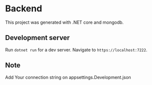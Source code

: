 # Backend

This project was generated with .NET core and mongodb.

## Development server

Run `dotnet run` for a dev server. Navigate to `https://localhost:7222`. 

## Note
Add Your connection string on appsettings.Development.json